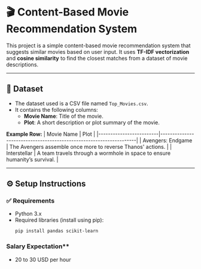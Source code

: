 # 🎬 Content-Based Movie Recommendation System

This project is a simple content-based movie recommendation system that suggests similar movies based on user input. It uses **TF-IDF vectorization** and **cosine similarity** to find the closest matches from a dataset of movie descriptions.

---

## 📂 **Dataset**

- The dataset used is a CSV file named `Top_Movies.csv`.
- It contains the following columns:
  - **Movie Name**: Title of the movie.
  - **Plot**: A short description or plot summary of the movie.

**Example Row:**
| Movie Name              | Plot                                                               |
|-------------------------|--------------------------------------------------------------------|
| Avengers: Endgame       | The Avengers assemble once more to reverse Thanos' actions.        |
| Interstellar            | A team travels through a wormhole in space to ensure humanity’s survival. |

---

## ⚙️ **Setup Instructions**

### ✅ **Requirements**

- Python 3.x
- Required libraries (install using pip):
  ```bash
  pip install pandas scikit-learn

### Salary Expectation**
- 20 to 30 USD per hour
  
